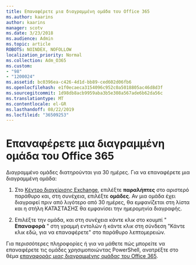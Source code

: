 ```yaml
---
title: Επαναφέρετε μια διαγραμμένη ομάδα του Office 365
ms.author: kaarins
author: kaarins
manager: scotv
ms.date: 3/23/2018
ms.audience: Admin
ms.topic: article
ROBOTS: NOINDEX, NOFOLLOW
localization_priority: Normal
ms.collection: Adm_O365
ms.custom:
- "98"
- "1200024"
ms.assetid: bc0396ea-c426-4d1d-bb89-ced602d06fb6
ms.openlocfilehash: e1f0ecaeca3154096c952c0a5018805ac46d8d3f
ms.sourcegitcommit: 1d98db8acb9959aba3b5e308a567ade6b62da56c
ms.translationtype: MT
ms.contentlocale: el-GR
ms.lasthandoff: 08/22/2019
ms.locfileid: "36509253"
---
```

# <a name="restore-a-deleted-office-365-group"></a>Επαναφέρετε μια διαγραμμένη ομάδα του Office 365

Διαγραμμένο ομάδες διατηρούνται για 30 ημέρες. Για να επαναφέρετε μια διαγραμμένη ομάδα:
  
1. Στο [Κέντρο διαχείρισης Exchange](https://outlook.office365.com/ecp/), επιλέξτε **παραλήπτες** στο αριστερό παράθυρο και, στη συνέχεια, επιλέξτε **ομάδες**. Αν μια ομάδα έχει διαγραφεί πριν από λιγότερο από 30 ημέρες, θα εμφανίζεται στη λίστα και η στήλη ΚΑΤΆΣΤΑΣΗΣ θα εμφανίσει την ημερομηνία διαγραφής.

2. Επιλέξτε την ομάδα, και στη συνέχεια κάντε κλικ στο κουμπί " **Επαναφορά** " στη γραμμή εντολών ή κάντε κλικ στη σύνδεση "Κάντε κλικ εδώ, για να επαναφέρετε" στο παράθυρο λεπτομερειών.

Για περισσότερες πληροφορίες ή για να μάθετε πώς μπορείτε να επαναφέρετε τις ομάδες χρησιμοποιώντας PowerShell, ανατρέξτε στο θέμα [επαναφοράς μιας διαγραμμένης ομάδας του Office 365](https://go.microsoft.com/fwlink/?linkid=867802).
  